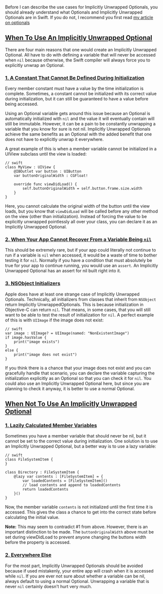 Before I can describe the use cases for Implicitly Unwrapped Optionals, you should already understand what Optionals and Implicitly Unwrapped Optionals are in Swift. If you do not, I recommend you first read [my article on optionals](http://www.drewag.me/posts/what-is-an-optional-in-swift)

<a name="when-to-use-an-implicitly-unwrapped-optional" href="#when-to-use-an-implicitly-unwrapped-optional">When To Use An Implicitly Unwrapped Optional</a>
------------------

There are four main reasons that one would create an Implicitly Unwrapped Optional. All have to do with defining a variable that will never be accessed when `nil` because otherwise, the Swift compiler will always force you to explicitly unwrap an Optional.

### <a name="a-constant-that-cannot-be-defined-during-initialization" href="#a-constant-that-cannot-be-defined-during-initialization">1. A Constant That Cannot Be Defined During Initialization</a>

Every member constant must have a value by the time initialization is complete. Sometimes, a constant cannot be initialized with its correct value during initialization, but it can still be guaranteed to have a value before being accessed.

Using an Optional variable gets around this issue because an Optional is automatically initialized with `nil` and the value it will eventually contain will still be immutable. However, it can be a pain to be constantly unwrapping a variable that you know for sure is not nil. Implicitly Unwrapped Optionals achieve the same benefits as an Optional with the added benefit that one does not have to explicitly unwrap it everywhere.

A great example of this is when a member variable cannot be initialized in a UIView subclass until the view is loaded:

    // swift
    class MyView : UIView {
        @IBOutlet var button : UIButton
        var buttonOriginalWidth : CGFloat!

        override func viewDidLoad() {
            self.buttonOriginalWidth = self.button.frame.size.width
        }
    }

Here, you cannot calculate the original width of the button until the view loads, but you know that `viewDidLoad` will be called before any other method on the view (other than initialization). Instead of forcing the value to be explicitly unwrapped pointlessly all over your class, you can declare it as an Implicitly Unwrapped Optional.

### <a name="when-your-app-cannot-recover-from-nil" href="#when-your-app-cannot-recover-from-nil">2. When Your App Cannot Recover From a Variable Being `nil`</a>

This should be extremely rare, but if your app could literally not continue to run if a variable is `nil` when accessed, it would be a waste of time to bother testing it for `nil`. Normally if you have a condition that must absolutely be true for your app to continue running, you would use an `assert`. An Implicitly Unwrapped Optional has an assert for nil built right into it.

### <a name="nsobject-initializers" href="#nsobject-initializers">3. NSObject Initializers</a>

Apple does have at least one strange case of Implicitly Unwrapped Optionals. Technically, all initializers from classes that inherit from `NSObject` return Implicitly UnwrappedOptionals. This is because initialization in Objective-C can return `nil`. That means, in some cases, that you will still want to be able to test the result of initialization for `nil`. A perfect example of this is with `UIImage` if the image does not exist:

    // swift
    var image : UIImage? = UIImage(named: "NonExistentImage")
    if image.hasValue {
        print("image exists")
    }
    else {
        print("image does not exist")
    }

If you think there is a chance that your image does not exist and you can gracefully handle that scenario, you can declare the variable capturing the initialization explicitly as an Optional so that you can check it for `nil`. You could also use an Implicitly Unwrapped Optional here, but since you are planning to check it anyway, it is better to use a normal Optional.

<a name="when-not-to-use-an-implicitly-unwrapped-optional" href="#when-not-to-use-an-implicitly-unwrapped-optional">When Not To Use An Implicitly Unwrapped Optional</a>
---------------

### <a name="member-variables" href="#member-variables">1. Lazily Calculated Member Variables</a>

Sometimes you have a member variable that should never be nil, but it cannot be set to the correct value during initialization. One solution is to use an Implicitly Unwrapped Optional, but a better way is to use a lazy variable:

    // swift
    class FileSystemItem {
    }

    class Directory : FileSystemItem {
        @lazy var contents : [FileSystemItem] = {
            var loadedContents = [FileSystemItem]()
            // load contents and append to loadedContents
            return loadedContents
        }()
    }

Now, the member variable `contents` is not initialized until the first time it is accessed. This gives the class a chance to get into the correct state before calculating the initial value.

**Note:** This may seem to contradict #1 from above. However, there is an important distinction to be made. The `buttonOriginalWidth` above must be set during viewDidLoad to prevent anyone changing the buttons width before the property is accessed.

### <a name="everywhere-else" href="#everywhere-else">2. Everywhere Else</a>

For the most part, Implicitly Unwrapped Optionals should be avoided because if used mistakenly, your entire app will crash when it is accessed while `nil`. If you are ever not sure about whether a variable can be nil, always default to using a normal Optional. Unwrapping a variable that is never `nil` certainly doesn't hurt very much.
